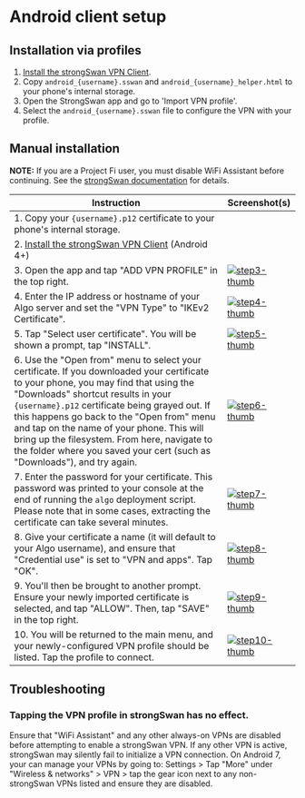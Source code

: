 # Android client setup

## Installation via profiles

1. [Install the strongSwan VPN Client](https://play.google.com/store/apps/details?id=org.strongswan.android).
2. Copy `android_{username}.sswan` and `android_{username}_helper.html` to your phone's internal storage.
3. Open the StrongSwan app and go to 'Import VPN profile'.
4. Select the `android_{username}.sswan` file to configure the VPN with your profile.

## Manual installation

**NOTE:** If you are a Project Fi user, you must disable WiFi Assistant before continuing. See the [strongSwan documentation](https://wiki.strongswan.org/projects/strongswan/wiki/AndroidVPNClient) for details.

| Instruction | Screenshot(s) |
| ----------- | ---------- |
| 1. Copy your `{username}.p12` certificate to your phone's internal storage. | |
| 2. [Install the strongSwan VPN Client](https://play.google.com/store/apps/details?id=org.strongswan.android) (Android 4+) | |
| 3. Open the app and tap "ADD VPN PROFILE" in the top right.  | [![step3-thumb]][step3-screen]  |
| 4. Enter the IP address or hostname of your Algo server and set the "VPN Type" to "IKEv2 Certificate". | [![step4-thumb]][step4-screen] |
| 5. Tap "Select user certificate". You will be shown a prompt, tap "INSTALL". | [![step5-thumb]][step5-screen] |
| 6. Use the "Open from" menu to select your certificate. If you downloaded your certificate to your phone, you may find that using the "Downloads" shortcut results in your `{username}.p12` certificate being grayed out. If this happens go back to the "Open from" menu and tap on the name of your phone. This will bring up the filesystem. From here, navigate to the folder where you saved your cert (such as "Downloads"), and try again. | [![step6-thumb]][step6-screen] |
| 7. Enter the password for your certificate. This password was printed to your console at the end of running the `algo` deployment script. Please note that in some cases, extracting the certificate can take several minutes. | [![step7-thumb]][step7-screen] |
| 8. Give your certificate a name (it will default to your Algo username), and ensure that "Credential use" is set to "VPN and apps". Tap "OK". | [![step8-thumb]][step8-screen] |
| 9. You'll then be brought to another prompt. Ensure your newly imported certificate is selected, and tap "ALLOW". Then, tap "SAVE" in the top right. | [![step9-thumb]][step9-screen] |
| 10. You will be returned to the main menu, and your newly-configured VPN profile should be listed. Tap the profile to connect. | [![step10-thumb]][step10-screen] |

## Troubleshooting
### Tapping the VPN profile in strongSwan has no effect.
Ensure that "WiFi Assistant" and any other always-on VPNs are disabled before attempting to enable a strongSwan VPN. If any other VPN is active, strongSwan may silently fail to initialize a VPN connection. On Android 7, your can manage your VPNs by going to: Settings > Tap "More" under "Wireless & networks" > VPN > tap the gear icon next to any non-strongSwan VPNs listed and ensure they are disabled.


[step3-thumb]: https://i.imgur.com/LPwIGJE.png
[step4-thumb]: https://i.imgur.com/sFkDILg.png
[step5-thumb]: https://i.imgur.com/IliT5oD.png
[step6-thumb]: https://i.imgur.com/oghdCVp.png
[step7-thumb]: https://i.imgur.com/nDzJ7KS.png
[step8-thumb]: https://i.imgur.com/RPXSpCo.png
[step9-thumb]: https://i.imgur.com/uMinDPe.png
[step10-thumb]: https://i.imgur.com/hUEDjdo.png


[step3-screen]: https://i.imgur.com/xNMihCd.png
[step4-screen]: https://i.imgur.com/xYjoNNO.png
[step5-screen]: https://i.imgur.com/4qhKT1Z.png
[step6-screen]: https://i.imgur.com/MAaQuxH.png
[step7-screen]: https://i.imgur.com/aT2MPih.png
[step8-screen]: https://i.imgur.com/gvaKzkh.png
[step9-screen]: https://i.imgur.com/eZp8DNb.png
[step10-screen]: https://i.imgur.com/Nd8rYMJ.png
